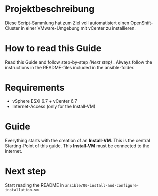 # Projektbeschreibung
Diese Script-Sammlung hat zum Ziel voll automatisiert einen OpenShift-Cluster in einer VMware-Umgebung mit vCenter zu installieren. 



# How to read this Guide

Read this Guide and follow step-by-step *(Next step)* . Always follow the instructions in the README-files included in the ansible-folder. 



# Requirements
- vSphere ESXi 6.7 + vCenter 6.7 
- Internet-Access (only for the Install-VM)



# Guide
Everything starts with the creation of an **Install-VM**. This is the central Starting-Point of this guide. This **Install-VM** must be connected to the internet.



# Next step

Start reading the README in `ansible/00-install-and-configure-installation-vm` 

 